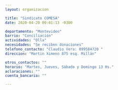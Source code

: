 ```yaml
---
layout: organizacion

title: "Sindicato COMESA"
date: 2020-04-20 00:01:13 -0300

departamento: "Montevideo"
barrio: "Conciliación"
actividades: "Olla"
necesidades: "Se reciben donaciones"
telefono_contacto: "Claudio Vera: 099584720 "
direccion: "Martin Ximeno 875 esq. Millán"

otros_contactos: ""
horario: "Martes, Jueves, Sábado y Domingo 13 Hs."
aclaraciones: ""
cuenta_bancaria: ""

---
```

